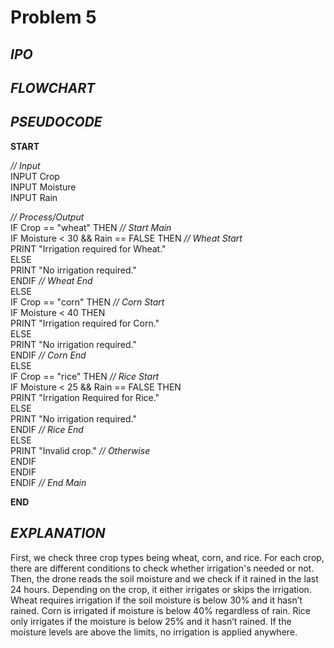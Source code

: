 # Problem 5

## *IPO*

## *FLOWCHART*

## *PSEUDOCODE*

**START**

*// Input*\
INPUT Crop\
INPUT Moisture\
INPUT Rain
   
*// Process/Output*\
IF Crop == "wheat" THEN *// Start Main*\
  IF Moisture < 30 && Rain == FALSE THEN *// Wheat Start*\
    PRINT "Irrigation required for Wheat."\
  ELSE\
    PRINT "No irrigation required."\
  ENDIF *// Wheat End*\
ELSE\
  IF Crop == "corn" THEN *// Corn Start*\
    IF Moisture < 40 THEN\
      PRINT "Irrigation required for Corn."\
    ELSE\
      PRINT "No irrigation required."\
    ENDIF *// Corn End*\
  ELSE\
    IF Crop == "rice" THEN *// Rice Start*\
      IF Moisture < 25 && Rain == FALSE THEN\
        PRINT "Irrigation Required for Rice."\
      ELSE\
        PRINT "No irrigation required."\
      ENDIF *// Rice End*\
    ELSE\
      PRINT "Invalid crop." *// Otherwise*\
    ENDIF\
  ENDIF\
ENDIF *// End Main*

**END**

## *EXPLANATION*

First, we check three crop types being wheat, corn, and rice. For each crop, there are different conditions to check whether irrigation's needed or not. Then, the drone reads the soil moisture and we check if it rained in the last 24 hours. Depending on the crop, it either irrigates or skips the irrigation. Wheat requires irrigation if the soil moisture is below 30% and it hasn’t rained. Corn is irrigated if moisture is below 40% regardless of rain. Rice only irrigates if the moisture is below 25% and it hasn’t rained. If the moisture levels are above the limits, no irrigation is applied anywhere.
